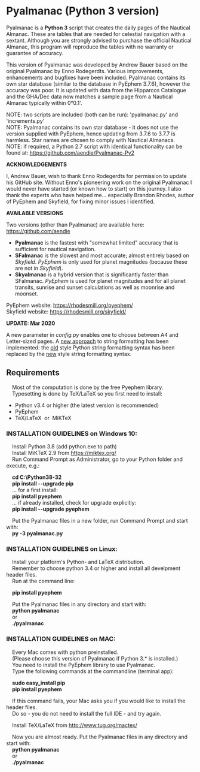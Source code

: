 # Pyalmanac (Python 3 version)

Pyalmanac is a **Python 3** script that creates the daily pages of the Nautical Almanac. These are tables that are needed for celestial navigation with a sextant. Although you are strongly advised to purchase the official Nautical Almanac, this program will reproduce the tables with no warranty or guarantee of accuracy.

This version of Pyalmanac was developed by Andrew Bauer based on the original Pyalmanac by Enno Rodegerdts. Various improvements, enhancements and bugfixes have been included. 
Pyalmanac contains its own star database (similar to the database in PyEphem 3.7.6), however the accuracy was poor. It is updated with data from the Hipparcos Catalogue and the GHA/Dec data now matches a sample page from a Nautical Almanac typically within 0°0.1'.

NOTE: two scripts are included (both can be run): 'pyalmanac.py' and 'increments.py'  
NOTE: Pyalmanac contains its own star database - it does not use the version supplied with PyEphem, hence updating from 3.7.6 to 3.7.7 is harmless. Star names are chosen to comply with Nautical Almanacs.  
NOTE: if required, a Python 2.7 script with identical functionality can be found at: https://github.com/aendie/Pyalmanac-Py2  

**ACKNOWLEDGEMENTS**

I, Andrew Bauer, wish to thank Enno Rodegerdts for permission to update his GitHub site. Without Enno's pioneering work on the original Pyalmanac I would never have started (or known how to start) on this journey. I also thank the experts who have helped me... especially Brandon Rhodes, author of PyEphem and Skyfield, for fixing minor issues I identified.  

**AVAILABLE VERSIONS**

Two versions (other than Pyalmanac) are available here: https://github.com/aendie

* **Pyalmanac** is the fastest with "somewhat limited" accuracy that is sufficient for nautical navigation.  
* **SFalmanac** is the slowest and most accurate; almost entirely based on *Skyfield*. *PyEphem* is only used for planet magnitudes (because these are not in *Skyfield*).  
* **Skyalmanac** is a hybrid version that is significantly faster than SFalmanac. *PyEphem* is used for planet magnitudes and for all planet transits, sunrise and sunset calculations as well as moonrise and moonset.  

PyEphem  website: https://rhodesmill.org/pyephem/  
Skyfield website: https://rhodesmill.org/skyfield/

**UPDATE: Mar 2020**

A new parameter in *config.py* enables one to choose between A4 and Letter-sized pages. A [new approach](https://docs.python.org/3/whatsnew/3.0.html#pep-3101-a-new-approach-to-string-formatting) to string formatting has been implemented:
the [old](https://docs.python.org/2/library/stdtypes.html#string-formatting) style Python string formatting syntax has been replaced by the [new](https://docs.python.org/3/library/string.html#format-string-syntax) style string formatting syntax. 

## Requirements

&nbsp;&nbsp;&nbsp;&nbsp;Most of the computation is done by the free Pyephem library.  
&nbsp;&nbsp;&nbsp;&nbsp;Typesetting is done by TeX/LaTeX so you first need to install:

* Python v3.4 or higher (the latest version is recommended)
* PyEphem
* TeX/LaTeX&nbsp;&nbsp;or&nbsp;&nbsp;MiKTeX


### INSTALLATION GUIDELINES on Windows 10:

&nbsp;&nbsp;&nbsp;&nbsp;Install Python 3.8 (add python.exe to path)  
&nbsp;&nbsp;&nbsp;&nbsp;Install MiKTeX 2.9 from https://miktex.org/  
&nbsp;&nbsp;&nbsp;&nbsp;Run Command Prompt as Administrator, go to your Python folder and execute, e.g.:

&nbsp;&nbsp;&nbsp;&nbsp;**cd C:\\Python38-32**  
&nbsp;&nbsp;&nbsp;&nbsp;**pip install --upgrade pip**  
&nbsp;&nbsp;&nbsp;&nbsp;... for a first install:  
&nbsp;&nbsp;&nbsp;&nbsp;**pip install pyephem**  
&nbsp;&nbsp;&nbsp;&nbsp;... if already installed, check for upgrade explicitly:  
&nbsp;&nbsp;&nbsp;&nbsp;**pip install --upgrade pyephem**  

&nbsp;&nbsp;&nbsp;&nbsp;Put the Pyalmanac files in a new folder, run Command Prompt and start with:  
&nbsp;&nbsp;&nbsp;&nbsp;**py -3 pyalmanac.py**


### INSTALLATION GUIDELINES on Linux:

&nbsp;&nbsp;&nbsp;&nbsp;Install your platform's Python- and LaTeX distribution.  
&nbsp;&nbsp;&nbsp;&nbsp;Remember to choose python 3.4 or higher and install all develpment header files.  
&nbsp;&nbsp;&nbsp;&nbsp;Run at the command line:

&nbsp;&nbsp;&nbsp;&nbsp;**pip install pyephem**

&nbsp;&nbsp;&nbsp;&nbsp;Put the Pyalmanac files in any directory and start with:  
&nbsp;&nbsp;&nbsp;&nbsp;**python pyalmanac**  
&nbsp;&nbsp;&nbsp;&nbsp;or  
&nbsp;&nbsp;&nbsp;&nbsp;**./pyalmanac**


### INSTALLATION GUIDELINES on MAC:

&nbsp;&nbsp;&nbsp;&nbsp;Every Mac comes with python preinstalled.  
&nbsp;&nbsp;&nbsp;&nbsp;(Please choose this version of Pyalmanac if Python 3.* is installed.)  
&nbsp;&nbsp;&nbsp;&nbsp;You need to install the PyEphem library to use Pyalmanac.  
&nbsp;&nbsp;&nbsp;&nbsp;Type the following commands at the commandline (terminal app):

&nbsp;&nbsp;&nbsp;&nbsp;**sudo easy_install pip**  
&nbsp;&nbsp;&nbsp;&nbsp;**pip install pyephem**

&nbsp;&nbsp;&nbsp;&nbsp;If this command fails, your Mac asks you if you would like to install the header files.  
&nbsp;&nbsp;&nbsp;&nbsp;Do so - you do not need to install the full IDE - and try again.

&nbsp;&nbsp;&nbsp;&nbsp;Install TeX/LaTeX from http://www.tug.org/mactex/

&nbsp;&nbsp;&nbsp;&nbsp;Now you are almost ready. Put the Pyalmanac files in any directory and start with:  
&nbsp;&nbsp;&nbsp;&nbsp;**python pyalmanac**  
&nbsp;&nbsp;&nbsp;&nbsp;or  
&nbsp;&nbsp;&nbsp;&nbsp;**./pyalmanac**